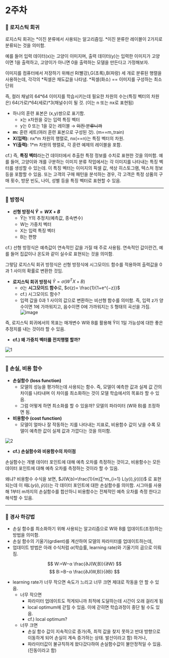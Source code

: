 # 2주차
### 📌 로지스틱 회귀

로지스틱 회귀는 *이진 분류에서 사용되는 알고리즘임. *이진 분류란 레이블이 2가지로 분류되는 것을 의미함.

예를 들어 입력 데이터(x)는 고양이 이미지며, 출력 데이터(y)는 입력한 이미지가 고양이면 1을 출력하고, 고양이가 아니면 0을 출력하는 모델을 만든다고 가정해보자.

이미지를 컴퓨터에서 저장하기 위해선 R(빨강),G(초록),B(파랑) 세 개로 분류된 행렬을 사용하는데, 각각의 *픽셀은 채도값을 나타냄. *픽셀(화소) == 이미지를 구성하는 최소 단위

즉, 컬러 채널의 64*64 이미지를 학습시키는데 필요한 차원의 수는(특징 벡터의 차원은) 64(가로)*64(세로)*3(채널수)이 될 것. (이는 n 또는 nx로 표현됨)

- 하나의 훈련 표본은 (x,y)쌍으로 표기함.
    - x는 x차원을 갖는 입력 특징 벡터
    - y는 0 또는 1을 갖는 레이블 → ~~이진 분류니까~~
- **m:** 훈련 세트(여러 훈련 표본으로 구성된 것). (m==m_train)
- **X(입력)**: nx*m 차원의 행렬로, nx(==n)는 특징 벡터의 차원.
- **Y(출력)**: 1*m 차원의 행렬로, 각 훈련 예제의 레이블을 포함.

cf.) 즉, **특징 벡터**라는건 데이터에서 추출한 특정 정보를 수치로 표현한 것을 의미함. 예를 들어, 고양이와 개를 구분하는 이미지 분류 작업에서는 각 이미지를 나타내는 특징 벡터를 생성할 수 있는데. 이 특징 벡터는 이미지의 픽셀 값, 색상 히스토그램, 텍스처 정보 등을 포함할 수 있음. 또는 고객의 구매 패턴을 분석하는 경우, 각 고객은 특정 상품의 구매 횟수, 방문 빈도, 나이, 성별 등을 특징 벡터로 표현할 수 있음.

---

### 📌 방정식

- **선형 방정식 $Ŷ = WX + B$**
    - Ŷ는 Y의 추정치(예측값, 종속변수)
    - W는 가중치 벡터
    - X는 입력 특징 벡터
    - B는 편향

cf.) 선형 방정식은 예측값이 연속적인 값을 가질 때 주로 사용됨. 연속적인 값이란건, 예를 들어 집값이나 온도와 같이 실수로 표현되는 것을 의미함.

그렇담 로지스틱 회귀 방정식은 선형 방정식에 시그모이드 함수를 적용하여 출력값을 0과 1 사이의 확률로 변환한 것임.

- **로지스틱 회귀 방정식** $Ŷ =σ(W^{T}X+B)$
    - σ는 **시그모이드 함수**로, $σ(z)= \frac{1}{1+e^{−z}}​$
    - cf.) 시그모이드 함수?
    - 입력 값을 0과 1 사이의 값으로 변환하는 비선형 함수를 의미함. 즉, 입력 z가 양수이면 1에 가까워지고, 음수이면 0에 가까워지는 S 형태의 곡선을 가짐. 
    ![image](https://github.com/dpwls02142/google-ml-bootcamp/assets/130109502/a58565d5-8367-4289-8800-1b01c895be0b)

즉, 로지스틱 회귀에서의 목표는 매개변수 W와 B를 활용해 Ŷ이 1일 가능성에 대한 좋은 추정치를 내는 것이라 할 수 있음.

- **cf.) 왜 가중치 벡터를 전치행렬 할까?**

![1](https://github.com/dpwls02142/google-ml-bootcamp/assets/130109502/ad91322d-5ea9-4696-b29a-c5e84f62142e)

---

### 📌 손실, 비용 함수

- **손실함수 (loss function)**
    - 모델의 성능을 평가하는데 사용되는 함수. 즉, 모델이 예측한 값과 실제 값 간의 차이를 나타내며 이 차이를 최소화하는 것이 모델 학습에서의 목표라 할 수 있음.
    - 그럼 어떻게 하면 최소화를 할 수 있을까? 모델의 파라미터 (W와 B)를 조정하면 됨.
- **비용함수 (cost function)**
    - 모델이 얼마나 잘 작동하는 지를 나타내는 지표로, 비용함수 값이 낮을 수록 모델이 예측한 값이 실제 값과 가깝다는 것을 의미함.

![2](https://github.com/dpwls02142/google-ml-bootcamp/assets/130109502/fa74278c-9e04-4627-b88d-c03f10292431)


- **cf.) 손실함수와 비용함수의 차이점**

손실함수는 개별 데이터 포인트에 대해 예측 오차를 측정하는 것이고, 비용함수는 모든 데이터 포인트에 대해 예측 오차를 측정하는 것이라 할 수 있음. 

왜냐? 비용함수 수식을 보면, $J(W,b)=\frac{1}{m}∑^m_{i=1}
L(y(i),ŷ((i))$ 로 표현되는데 이 때$L(y(i),ŷ(i))$는 각 데이터 포인트에 대한 손실함수를 의미함. 시그마를 사용해 1부터 m까지의 손실함수를 합산하니 비용함수는 전체적인 예측 오차를 측정 한다고 해석할 수 있음.

---

### 📌 경사 하강법

- 손실 함수를 최소화하기 위해 사용되는 알고리즘으로 W와 B를 업데이트(조정)하는 방법을 의미함.
- 손실 함수의 기울기(grdient)를 계산하여 모델의 파라미터를 업데이트하는데,
- 업데이트 방법은 아래 수식처럼 $α$(학습률, learning rate)와 기울기의 곱으로 이뤄짐.

$$
W:=W−α \frac{∂J(W,B)}{∂W}
$$
$$
B:=B−α \frac{∂J(W,B)}{∂B}
$$

- learning rate가 너무 작으면 속도가 느리고 너무 크면 제대로 작동을 안 할 수 있음.
    - 너무 작으면
        - 파라미터 업데이트도 적게되니까 최적에 도달하는데 시간이 오래 걸리게 됨
        - local optimum에 갇힐 수 있음. 이에 갇히면 학습과정이 중단 될 수도 있음.
        - cf.) local optimum? 
    - 너무 크면
        - 손실 함수 값이 지속적으로 증가(즉, 최적 값을 찾지 못하고 반대 방향으로 이동하게 되어 손실이 계속 증가하는 상태. 발산이라고 함) 하거나,
        - 파라미터값이 불규칙하게 왔다갔다하여 손실함수값이 불안정적일 수 있음.(진동이라고 함)